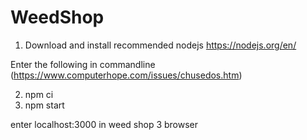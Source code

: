 # WeedShop
1. Download and install recommended nodejs https://nodejs.org/en/

Enter the following in commandline (https://www.computerhope.com/issues/chusedos.htm)

2. npm ci
3. npm start


enter localhost:3000 in weed shop 3 browser